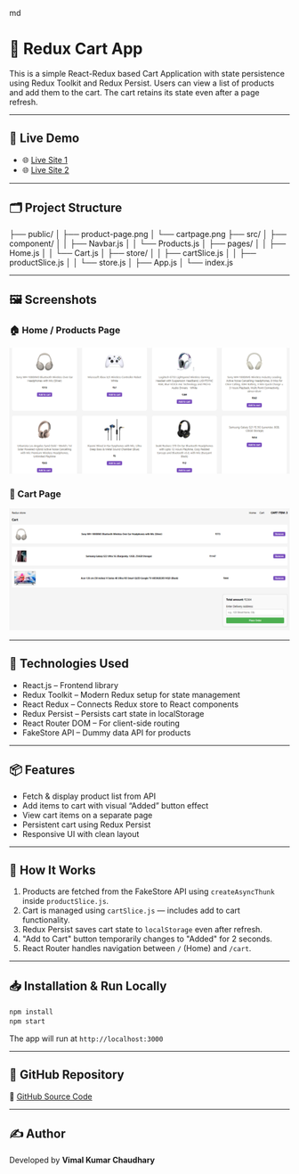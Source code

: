 md
# 🛒 Redux Cart App

This is a simple React-Redux based Cart Application with state persistence using Redux Toolkit and Redux Persist. Users can view a list of products and add them to the cart. The cart retains its state even after a page refresh.

---

## 🔗 Live Demo

- 🌐 [Live Site 1](https://vkc-redux-gh1qfz5gp-vimals-projects-09a9f063.vercel.app/)
- 🌐 [Live Site 2](https://vkc-redux-aywcjvz1w-vimals-projects-09a9f063.vercel.app/)

---

## 🗂 Project Structure

├── public/
│   ├── product-page.png
│   └── cartpage.png
├── src/
│   ├── component/
│   │   ├── Navbar.js
│   │   └── Products.js
│   ├── pages/
│   │   ├── Home.js
│   │   └── Cart.js
│   ├── store/
│   │   ├── cartSlice.js
│   │   ├── productSlice.js
│   │   └── store.js
│   ├── App.js
│   └── index.js

---

## 🖼️ Screenshots

### 🏠 Home / Products Page  
![Products Page](./public/product-page.png)

### 🛒 Cart Page  
![Cart Page](./public/cartpage.png)

---

## 🔧 Technologies Used

- React.js – Frontend library
- Redux Toolkit – Modern Redux setup for state management
- React Redux – Connects Redux store to React components
- Redux Persist – Persists cart state in localStorage
- React Router DOM – For client-side routing
- FakeStore API – Dummy data API for products

---

## 📦 Features

- Fetch & display product list from API
- Add items to cart with visual “Added” button effect
- View cart items on a separate page
- Persistent cart using Redux Persist
- Responsive UI with clean layout

---

## 🔄 How It Works

1. Products are fetched from the FakeStore API using `createAsyncThunk` inside `productSlice.js`.
2. Cart is managed using `cartSlice.js` — includes add to cart functionality.
3. Redux Persist saves cart state to `localStorage` even after refresh.
4. "Add to Cart" button temporarily changes to "Added" for 2 seconds.
5. React Router handles navigation between `/` (Home) and `/cart`.

---

## 📥 Installation & Run Locally

```bash
npm install
npm start
````

The app will run at `http://localhost:3000`

---

## 📂 GitHub Repository

📌 [GitHub Source Code](https://github.com/Munchunnce/vkc_redux_s)

---

## ✍ Author

Developed by **Vimal Kumar Chaudhary**

````





